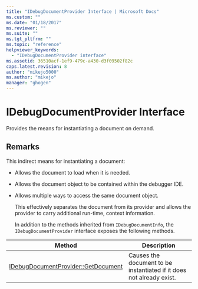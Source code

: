 ```yaml
---
title: "IDebugDocumentProvider Interface | Microsoft Docs"
ms.custom: ""
ms.date: "01/18/2017"
ms.reviewer: ""
ms.suite: ""
ms.tgt_pltfrm: ""
ms.topic: "reference"
helpviewer_keywords: 
  - "IDebugDocumentProvider interface"
ms.assetid: 36510acf-1ef9-479c-a430-d3f09502f82c
caps.latest.revision: 8
author: "mikejo5000"
ms.author: "mikejo"
manager: "ghogen"
---
```

# IDebugDocumentProvider Interface
Provides the means for instantiating a document on demand.  
  
## Remarks  
 This indirect means for instantiating a document:  
  
- Allows the document to load when it is needed.  
  
- Allows the document object to be contained within the debugger IDE.  
  
- Allows multiple ways to access the same document object.  
  
  This effectively separates the document from its provider and allows the provider to carry additional run-time, context information.  
  
  In addition to the methods inherited from `IDebugDocumentInfo`, the `IDebugDocumentProvider` interface exposes the following methods.  
  
|Method|Description|  
|------------|-----------------|  
|[IDebugDocumentProvider::GetDocument](../../winscript/reference/idebugdocumentprovider-getdocument.md)|Causes the document to be instantiated if it does not already exist.|